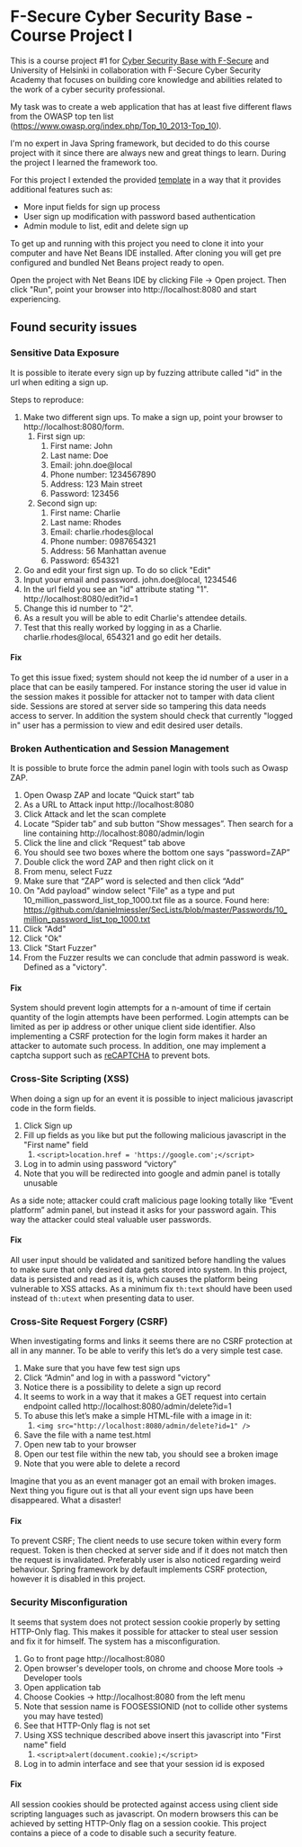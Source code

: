 # F-Secure Cyber Security Base - Course Project I

This is a course project #1 for [Cyber Security Base with F-Secure](https://cybersecuritybase.github.io/)
and University of Helsinki in collaboration with F-Secure Cyber Security Academy that focuses on building
core knowledge and abilities related to the work of a cyber security professional.

My task was to create a web application that has at least five different flaws from the OWASP top ten
list (https://www.owasp.org/index.php/Top_10_2013-Top_10).

I'm no expert in Java Spring framework, but decided to do this course project with it since there are
always new and great things to learn. During the project I learned the framework too.

For this project I extended the provided [template](https://github.com/cybersecuritybase/cybersecuritybase-project)
in a way that it provides additional features such as:

- More input fields for sign up process
- User sign up modification with password based authentication
- Admin module to list, edit and delete sign up

To get up and running with this project you need to clone it into your computer and have Net Beans IDE
installed. After cloning you will get pre configured and bundled Net Beans project ready to open.

Open the project with Net Beans IDE by clicking File -> Open project. Then click "Run", point your browser
into http://localhost:8080 and start experiencing.

## Found security issues

### Sensitive Data Exposure

It is possible to iterate every sign up by fuzzing attribute called "id" in the url when editing a sign up.

Steps to reproduce:

1. Make two different sign ups. To make a sign up, point your browser to http://localhost:8080/form.
    1. First sign up:
        1. First name: John
        2. Last name: Doe
        3. Email: john.doe@local
        4. Phone number: 1234567890
        5. Address: 123 Main street
        6. Password: 123456
    2. Second sign up:
        1. First name: Charlie
        2. Last name: Rhodes
        3. Email: charlie.rhodes@local
        4. Phone number: 0987654321
        5. Address: 56 Manhattan avenue
        6. Password: 654321
2. Go and edit your first sign up. To do so click "Edit"
3. Input your email and password. john.doe@local, 1234546
4. In the url field you see an "id" attribute stating "1". http://localhost:8080/edit?id=1
5. Change this id number to "2".
6. As a result you will be able to edit Charlie's attendee details.
7. Test that this really worked by logging in as a Charlie. charlie.rhodes@local, 654321 and go edit her details.

#### Fix

To get this issue fixed; system should not keep the id number of a user in a place that can be
easily tampered. For instance storing the user id value in the session makes it possible for attacker not to tamper with
data client side. Sessions are stored at server side so tampering this data needs access to server. In addition the system
should check that currently "logged in" user has a permission to view and edit desired user details.

### Broken Authentication and Session Management

It is possible to brute force the admin panel login with tools such as Owasp ZAP.

1. Open Owasp ZAP and locate “Quick start” tab
1. As a URL to Attack input http://localhost:8080
1. Click Attack and let the scan complete
1. Locate “Spider tab” and sub button “Show messages”. Then search for a line containing http://localhost:8080/admin/login
1. Click the line and click “Request” tab above
1. You should see two boxes where the bottom one says “password=ZAP”
1. Double click the word ZAP and then right click on it
1. From menu, select Fuzz
1. Make sure that “ZAP” word is selected and then click “Add”
1. On "Add payload" window select "File" as a type and put 10_million_password_list_top_1000.txt file as a source. Found here: https://github.com/danielmiessler/SecLists/blob/master/Passwords/10_million_password_list_top_1000.txt
1. Click "Add"
1. Click "Ok"
1. Click "Start Fuzzer"
1. From the Fuzzer results we can conclude that admin password is weak. Defined as a "victory".

#### Fix

System should prevent login attempts for a n-amount of time if certain quantity of the login attempts have been
performed. Login attempts can be limited as per ip address or other unique client side identifier. Also implementing a CSRF
protection for the login form makes it harder an attacker to automate such process. In addition, one may
implement a captcha support such as [reCAPTCHA](https://www.google.com/recaptcha/intro/index.html) to prevent bots.

### Cross-Site Scripting (XSS)

When doing a sign up for an event it is possible to inject malicious javascript code in the form fields.

1. Click Sign up
1. Fill up fields as you like but put the following malicious javascript in the "First name" field
   1. `<script>location.href = 'https://google.com';</script>`
1. Log in to admin using password “victory”
1. Note that you will be redirected into google and admin panel is totally unusable

As a side note; attacker could craft malicious page looking totally like “Event platform” admin panel,
but instead it asks for your password again. This way the attacker could steal valuable user passwords.

#### Fix

All user input should be validated and sanitized before handling the values to make sure that only desired data gets
stored into system. In this project, data is persisted and read as it is, which causes the platform being vulnerable
to XSS attacks. As a minimum fix `th:text` should have been used instead of `th:utext` when presenting data to user.

### Cross-Site Request Forgery (CSRF)

When investigating forms and links it seems there are no CSRF protection at all in any manner. To be able to verify
this let’s do a very simple test case.

1. Make sure that you have few test sign ups
1. Click “Admin” and log in with a password "victory"
1. Notice there is a possibility to delete a sign up record
1. It seems to work in a way that it makes a GET request into certain endpoint called http://localhost:8080/admin/delete?id=1
1. To abuse this let’s make a simple HTML-file with a image in it:
    1. `<img src="http://localhost:8080/admin/delete?id=1" />`
1. Save the file with a name test.html
1. Open new tab to your browser
1. Open our test file within the new tab, you should see a broken image
1. Note that you were able to delete a record

Imagine that you as an event manager got an email with broken images. Next thing you figure out is
that all your event sign ups have been disappeared. What a disaster!

#### Fix

To prevent CSRF; The client needs to use secure token within every form request. Token is then checked at server side and if
it does not match then the request is invalidated. Preferably user is also noticed regarding weird behaviour. Spring
framework by default implements CSRF protection, however it is disabled in this project.

### Security Misconfiguration

It seems that system does not protect session cookie properly by setting HTTP-Only flag. This makes it
possible for attacker to steal user session and fix it for himself. The system has a misconfiguration.

1. Go to front page http://localhost:8080
1. Open browser's developer tools, on chrome and choose More tools -> Developer tools
1. Open application tab
1. Choose Cookies -> http://localhost:8080 from the left menu
1. Note that session name is FOOSESSIONID (not to collide other systems you may have tested)
1. See that HTTP-Only flag is not set
1. Using XSS technique described above insert this javascript into "First name" field
    1. `<script>alert(document.cookie);</script>`
1. Log in to admin interface and see that your session id is exposed

#### Fix

All session cookies should be protected against access using client side scripting languages such as javascript. On modern
browsers this can be achieved by setting HTTP-Only flag on a session cookie. This project contains a piece of a code to
disable such a security feature.